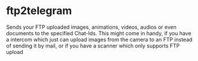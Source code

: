 # ftp2telegram

Sends your FTP uploaded images, animations, videos, audios or even documents to the specified Chat-Ids.
This might come in handy, if you have a intercom which just can upload images from the camera to an FTP instead of
sending it by mail, or if you have a scanner which only supports FTP upload
